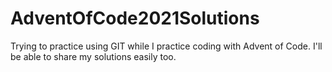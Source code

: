 # AdventOfCode2021Solutions
Trying to practice using GIT while I practice coding with Advent of Code.
I'll be able to share my solutions easily too.
